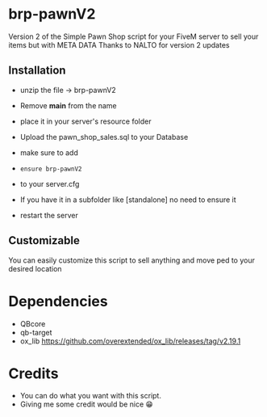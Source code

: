 # brp-pawnV2
Version 2 of the Simple Pawn Shop script for your FiveM server to sell your items but with META DATA
Thanks to NALTO for version 2 updates

## Installation

- unzip the file → brp-pawnV2
- Remove **main** from the name
- place it in your server's resource folder
- Upload the pawn_shop_sales.sql to your Database

- make sure to add
- ```
  ensure brp-pawnV2
  ```
- to your server.cfg
- If you have it in a subfolder like [standalone] no need to ensure it
- restart the server

## Customizable
You can easily customize this script to sell anything and move ped to your desired location

# Dependencies

- QBcore
- qb-target
- ox_lib https://github.com/overextended/ox_lib/releases/tag/v2.19.1

# Credits
- You can do what you want with this script. 
- Giving me some credit would be nice 😁
